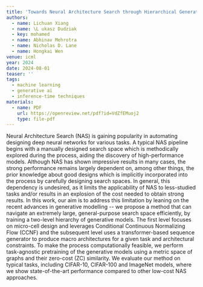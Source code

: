 ```yaml
---
title: 'Towards Neural Architecture Search through Hierarchical Generative Modeling'
authors:
  - name: Lichuan Xiang
  - name: \L ukasz Dudziak
  - key: mohamed
  - name: Abhinav Mehrotra
  - name: Nicholas D. Lane
  - name: Hongkai Wen
venue: icml
year: 2024
date: 2024-08-01
teaser: ''
tags:
  - machine learning
  - generative ai
  - inference-time techniques
materials:
  - name: PDF
    url: https://openreview.net/pdf?id=VdZfEMuoj2
    type: file-pdf
---
```


Neural Architecture Search (NAS) is gaining popularity in automating designing deep neural networks for various tasks. A typical NAS pipeline begins with a manually designed search space which is methodically explored during the process, aiding the discovery of high-performance models. Although NAS has shown impressive results in many cases, the strong performance remains largely dependent on, among other things, the prior knowledge about good designs which is implicitly incorporated into the process by carefully designing search spaces. In general, this dependency is undesired, as it limits the applicability of NAS to less-studied tasks and/or results in an explosion of the cost needed to obtain strong results. In this work, our aim is to address this limitation by leaning on the recent advances in generative modelling -- we propose a method that can navigate an extremely large, general-purpose search space efficiently, by training a two-level hierarchy of generative models. The first level focuses on micro-cell design and leverages Conditional Continuous Normalizing Flow (CCNF) and the subsequent level uses a transformer-based sequence generator to produce macro architectures for a given task and architectural constraints. To make the process computationally feasible, we perform task-agnostic pretraining of the generative models using a metric space of graphs and their zero-cost (ZC) similarity. We evaluate our method on typical tasks, including CIFAR-10, CIFAR-100 and ImageNet models, where we show state-of-the-art performance compared to other low-cost NAS approaches.
